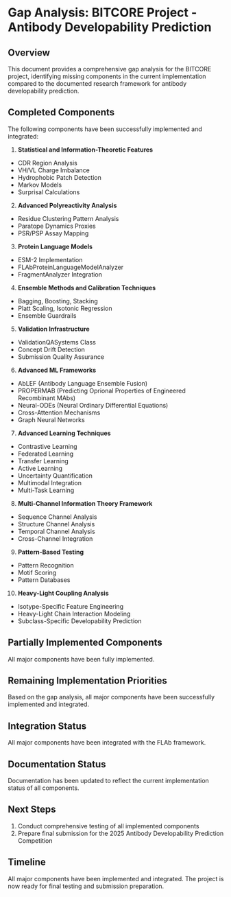 # Gap Analysis: BITCORE Project - Antibody Developability Prediction

## Overview

This document provides a comprehensive gap analysis for the BITCORE project, identifying missing components in the current implementation compared to the documented research framework for antibody developability prediction.

## Completed Components

The following components have been successfully implemented and integrated:

1. **Statistical and Information-Theoretic Features**
- CDR Region Analysis
- VH/VL Charge Imbalance
- Hydrophobic Patch Detection
- Markov Models
- Surprisal Calculations

2. **Advanced Polyreactivity Analysis**
- Residue Clustering Pattern Analysis
- Paratope Dynamics Proxies
- PSR/PSP Assay Mapping

3. **Protein Language Models**
- ESM-2 Implementation
- FLAbProteinLanguageModelAnalyzer
- FragmentAnalyzer Integration

4. **Ensemble Methods and Calibration Techniques**
- Bagging, Boosting, Stacking
- Platt Scaling, Isotonic Regression
- Ensemble Guardrails

5. **Validation Infrastructure**
- ValidationQASystems Class
- Concept Drift Detection
- Submission Quality Assurance

6. **Advanced ML Frameworks**
- AbLEF (Antibody Language Ensemble Fusion)
- PROPERMAB (Predicting Oprional Properties of Engineered Recombinant MAbs)
- Neural-ODEs (Neural Ordinary Differential Equations)
- Cross-Attention Mechanisms
- Graph Neural Networks

7. **Advanced Learning Techniques**
- Contrastive Learning
- Federated Learning
- Transfer Learning
- Active Learning
- Uncertainty Quantification
- Multimodal Integration
- Multi-Task Learning

8. **Multi-Channel Information Theory Framework**
- Sequence Channel Analysis
- Structure Channel Analysis
- Temporal Channel Analysis
- Cross-Channel Integration

9. **Pattern-Based Testing**
- Pattern Recognition
- Motif Scoring
- Pattern Databases

10. **Heavy-Light Coupling Analysis**
- Isotype-Specific Feature Engineering
- Heavy-Light Chain Interaction Modeling
- Subclass-Specific Developability Prediction

## Partially Implemented Components

All major components have been fully implemented.

## Remaining Implementation Priorities

Based on the gap analysis, all major components have been successfully implemented and integrated.

## Integration Status

All major components have been integrated with the FLAb framework.

## Documentation Status

Documentation has been updated to reflect the current implementation status of all components.

## Next Steps

1. Conduct comprehensive testing of all implemented components
2. Prepare final submission for the 2025 Antibody Developability Prediction Competition

## Timeline

All major components have been implemented and integrated. The project is now ready for final testing and submission preparation.
